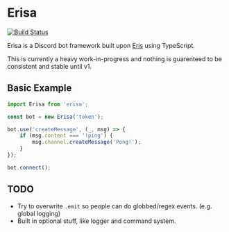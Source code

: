 # Erisa
[![Build Status](https://travis-ci.org/Ovyerus/erisa.svg?branch=master)](https://travis-ci.org/Ovyerus/erisa)

Erisa is a Discord bot framework built upon [Eris](https://github.com/abalabahaha/eris) using TypeScript.

This is currently a heavy work-in-progress and nothing is guarenteed to be consistent and stable until v1.

## Basic Example
```ts
import Erisa from 'erisa';

const bot = new Erisa('token');

bot.use('createMessage', (_, msg) => {
    if (msg.content === '!ping') {
        msg.channel.createMessage('Pong!');
    }
});

bot.connect();
```

## TODO
- Try to overwrite `.emit` so people can do globbed/regex events. (e.g. global logging)
- Built in optional stuff, like logger and command system.
